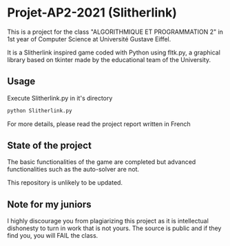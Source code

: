 # Projet-AP2-2021 (Slitherlink)

This is a project for the class "ALGORITHMIQUE ET PROGRAMMATION 2" in 1st year of Computer Science at Université Gustave Eiffel.

It is a Slitherlink inspired game coded with Python using fltk.py, a graphical library based on tkinter made by the educational team of the University.

## Usage

Execute Slitherlink.py in it's directory
```bash
python Slitherlink.py
```

For more details, please read the project report written in French

## State of the project

The basic functionalities of the game are completed but advanced functionalities such as the auto-solver are not.

This repository is unlikely to be updated.

## Note for my juniors

I highly discourage you from plagiarizing this project as it is intellectual dishonesty to turn in work that is not yours.
The source is public and if they find you, you will FAIL the class.
